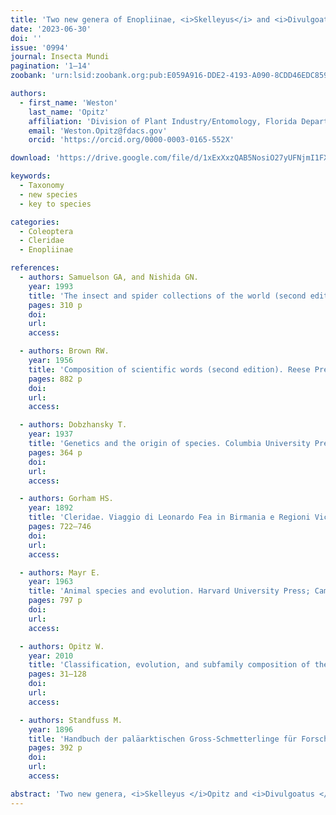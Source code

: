 ```yaml
---
title: 'Two new genera of Enopliinae, <i>Skelleyus</i> and <i>Divulgoatus</i> (Coleoptera: Cleridae)'
date: '2023-06-30'
doi: ''
issue: '0994'
journal: Insecta Mundi
pagination: '1–14'
zoobank: 'urn:lsid:zoobank.org:pub:E059A916-DDE2-4193-A090-8CDD46EDC859'

authors:
  - first_name: 'Weston'
    last_name: 'Opitz'
    affiliation: 'Division of Plant Industry/Entomology, Florida Department of Agriculture and Consumer Services, 1911 SW 34th Street, Gainesville, Florida 32608-7100'
    email: 'Weston.Opitz@fdacs.gov'
    orcid: 'https://orcid.org/0000-0003-0165-552X'

download: 'https://drive.google.com/file/d/1xExXxzQAB5NosiO27yUFNjmI1FXYzr7h'

keywords:
  - Taxonomy
  - new species
  - key to species

categories:
  - Coleoptera
  - Cleridae
  - Enopliinae

references:
  - authors: Samuelson GA, and Nishida GN.
    year: 1993
    title: 'The insect and spider collections of the world (second edition). Flora and fauna handbook no. 11. Sandhill Crane Press; Gainesville, FL'
    pages: 310 p
    doi: 
    url: 
    access: 

  - authors: Brown RW.
    year: 1956
    title: 'Composition of scientific words (second edition). Reese Press; Baltimore, MD'
    pages: 882 p
    doi: 
    url: 
    access: 

  - authors: Dobzhansky T.
    year: 1937
    title: 'Genetics and the origin of species. Columbia University Press; New York, NY'
    pages: 364 p
    doi: 
    url: 
    access: 

  - authors: Gorham HS.
    year: 1892
    title: 'Cleridae. Viaggio di Leonardo Fea in Birmania e Regioni Vicine. Annali Civico di Storia Naturale di Genova (Serie 2) 12'
    pages: 722–746
    doi: 
    url: 
    access: 

  - authors: Mayr E.
    year: 1963
    title: 'Animal species and evolution. Harvard University Press; Cambridge, MA'
    pages: 797 p
    doi: 
    url: 
    access: 

  - authors: Opitz W.
    year: 2010
    title: 'Classification, evolution, and subfamily composition of the Cleridae, and generic content and key of the subfamilies (Coleoptera: Cleroidea). Entomologica Basiliensia et Collectionis Frey 32'
    pages: 31–128
    doi: 
    url: 
    access: 

  - authors: Standfuss M.
    year: 1896
    title: 'Handbuch der paläarktischen Gross-Schmetterlinge für Forscher und Sammler. Gustav Fischer; Jena, Germany'
    pages: 392 p
    doi: 
    url: 
    access: 

abstract: 'Two new genera, <i>Skelleyus </i>Opitz and <i>Divulgoatus </i>Opitz (Coleoptera: Cleridae: Enopliinae), show unusual antennal development. Funicular antennomeres become shorter as they approach an extensive ca-pitulum. This study involves three taxa, <i>Skelleyus leavengoodi </i>Opitz, new species, <i>Divulgoatus kelleri </i>Opitz, new species, and <i>Divulgoatus discrepans </i>(Gorham).'
---
```

